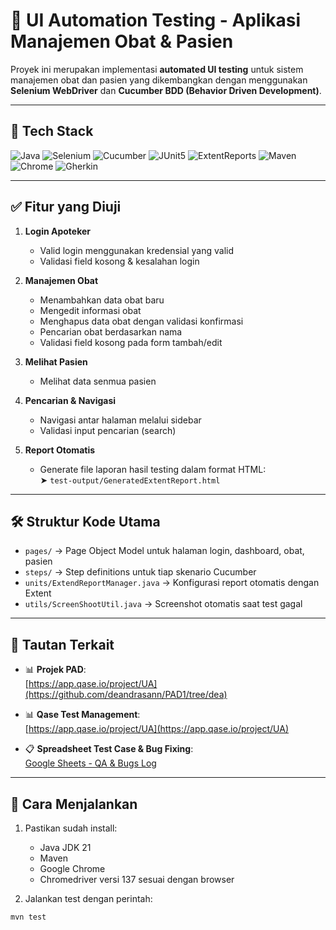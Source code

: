 # 🧪 UI Automation Testing - Aplikasi Manajemen Obat & Pasien

Proyek ini merupakan implementasi **automated UI testing** untuk sistem manajemen obat dan pasien yang dikembangkan dengan menggunakan **Selenium WebDriver** dan **Cucumber BDD (Behavior Driven Development)**.

---

## 🚀 Tech Stack

![Java](https://img.shields.io/badge/-Java-007396?logo=java&logoColor=white)
![Selenium](https://img.shields.io/badge/-Selenium-43B02A?logo=selenium&logoColor=white)
![Cucumber](https://img.shields.io/badge/-Cucumber-23D96C?logo=cucumber&logoColor=white)
![JUnit5](https://img.shields.io/badge/-JUnit%205-25A162?logo=java&logoColor=white)
![ExtentReports](https://img.shields.io/badge/-ExtentReports-FF6F00?logo=report&logoColor=white)
![Maven](https://img.shields.io/badge/-Maven-C71A36?logo=apachemaven&logoColor=white)
![Chrome](https://img.shields.io/badge/-Chrome-4285F4?logo=googlechrome&logoColor=white)
![Gherkin](https://img.shields.io/badge/-Gherkin-5C2D91?logo=gherkin&logoColor=white)


---

## ✅ Fitur yang Diuji

1. **Login Apoteker**
   - Valid login menggunakan kredensial yang valid
   - Validasi field kosong & kesalahan login

2. **Manajemen Obat**
   - Menambahkan data obat baru
   - Mengedit informasi obat
   - Menghapus data obat dengan validasi konfirmasi
   - Pencarian obat berdasarkan nama
   - Validasi field kosong pada form tambah/edit

3. **Melihat Pasien**
   - Melihat data senmua pasien

4. **Pencarian & Navigasi**
   - Navigasi antar halaman melalui sidebar
   - Validasi input pencarian (search)

5. **Report Otomatis**
   - Generate file laporan hasil testing dalam format HTML:  
     ➤ `test-output/GeneratedExtentReport.html`

---

## 🛠️ Struktur Kode Utama

- `pages/` → Page Object Model untuk halaman login, dashboard, obat, pasien
- `steps/` → Step definitions untuk tiap skenario Cucumber
- `units/ExtendReportManager.java` → Konfigurasi report otomatis dengan Extent
- `utils/ScreenShootUtil.java` → Screenshot otomatis saat test gagal

---

## 🔗 Tautan Terkait
- 📊 **Projek PAD**:  
  [https://app.qase.io/project/UA](https://github.com/deandrasann/PAD1/tree/dea)

- 📊 **Qase Test Management**:  
  [https://app.qase.io/project/UA](https://app.qase.io/project/UA)

- 📋 **Spreadsheet Test Case & Bug Fixing**:  
  [Google Sheets - QA & Bugs Log](https://docs.google.com/spreadsheets/d/1_hPlRwzMhkrVM9dTc0bNTvMZwx-Yhyn1FBdtEe9LYeU/edit?gid=0#gid=0)

---

## 📎 Cara Menjalankan

1. Pastikan sudah install:
   - Java JDK 21
   - Maven
   - Google Chrome
   - Chromedriver versi 137 sesuai dengan browser

2. Jalankan test dengan perintah:

```bash
mvn test
